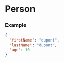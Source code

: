 # Person


### Example

```json
{
  "firstName": "dupont",
  "lastName": "dupont",
  "age": 10
}
```